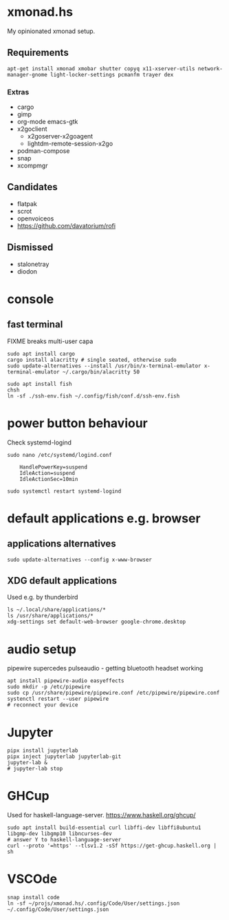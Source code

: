 
# xmonad.hs

My opinionated xmonad setup.

## Requirements

    apt-get install xmonad xmobar shutter copyq x11-xserver-utils network-manager-gnome light-locker-settings pcmanfm trayer dex

### Extras

* cargo
* gimp
* org-mode emacs-gtk
* x2goclient
  * x2goserver-x2goagent
  * lightdm-remote-session-x2go
* podman-compose
* snap
* xcompmgr

## Candidates

* flatpak
* scrot
* openvoiceos
* <https://github.com/davatorium/rofi>

## Dismissed

* stalonetray
* diodon

# console

## fast terminal

FIXME breaks multi-user capa

    sudo apt install cargo
    cargo install alacritty # single seated, otherwise sudo
    sudo update-alternatives --install /usr/bin/x-terminal-emulator x-terminal-emulator ~/.cargo/bin/alacritty 50

    sudo apt install fish
    chsh
    ln -sf ./ssh-env.fish ~/.config/fish/conf.d/ssh-env.fish

# power button behaviour

Check systemd-logind

    sudo nano /etc/systemd/logind.conf

        HandlePowerKey=suspend
        IdleAction=suspend
        IdleActionSec=10min

    sudo systemctl restart systemd-logind

# default applications e.g. browser

## applications alternatives

    sudo update-alternatives --config x-www-browser

## XDG default applications

Used e.g. by thunderbird

    ls ~/.local/share/applications/*
    ls /usr/share/applications/*
    xdg-settings set default-web-browser google-chrome.desktop

# audio setup

pipewire supercedes pulseaudio - getting bluetooth headset working

    apt install pipewire-audio easyeffects
    sudo mkdir -p /etc/pipewire
    sudo cp /usr/share/pipewire/pipewire.conf /etc/pipewire/pipewire.conf
    systenctl restart --user pipewire
    # reconnect your device

# Jupyter

    pipx install jupyterlab
    pipx inject jupyterlab jupyterlab-git
    jupyter-lab &
    # jupyter-lab stop

# GHCup

Used for haskell-language-server. <https://www.haskell.org/ghcup/>

    sudo apt install build-essential curl libffi-dev libffi8ubuntu1 libgmp-dev libgmp10 libncurses-dev
    # answer Y to haskell-language-server
    curl --proto '=https' --tlsv1.2 -sSf https://get-ghcup.haskell.org | sh

# VSCOde

    snap install code
    ln -sf ~/projs/xmonad.hs/.config/Code/User/settings.json ~/.config/Code/User/settings.json
